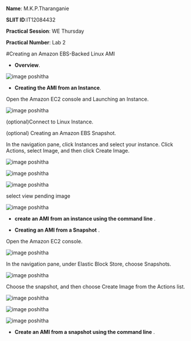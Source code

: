 **Name**: M.K.P.Tharanganie
 
 **SLIIT ID**:IT12084432
 
 **Practical Session**: WE Thursday 
 
 **Practical Number**: Lab 2

#Creating an Amazon EBS-Backed Linux AMI

* **Overview**.

![image poshitha](http://i58.tinypic.com/2n71ksg.jpg)

* **Creating the AMI from an Instance**.

Open the Amazon EC2 console and Launching an Instance.

![image poshitha](http://i62.tinypic.com/15cg00o.jpg)

(optional)Connect to Linux Instance.

(optional) Creating an Amazon EBS Snapshot.

In the navigation pane, click Instances and select your instance. Click Actions, select Image, and then click Create Image.

![image poshitha](http://i58.tinypic.com/1g3re9.jpg)

![image poshitha](http://i60.tinypic.com/69djqo.jpg)

![image poshitha](http://i59.tinypic.com/15pr5hw.jpg)

select view pending image

![image poshitha](http://i60.tinypic.com/veu33s.jpg)

* **create an AMI from an instance using the command line** .



* **Creating an AMI from a Snapshot** .

Open the Amazon EC2 console.

![image poshitha](http://i60.tinypic.com/2ecj1wj.jpg)

In the navigation pane, under Elastic Block Store, choose Snapshots.

![image poshitha](http://i59.tinypic.com/21aiasi.jpg)

Choose the snapshot, and then choose Create Image from the Actions list.

![image poshitha](http://i62.tinypic.com/14cd7qd.jpg)

![image poshitha](http://i59.tinypic.com/qp00ex.jpg)

![image poshitha](http://i57.tinypic.com/2ih114x.jpg)

* **Create an AMI from a snapshot using the command line** .




